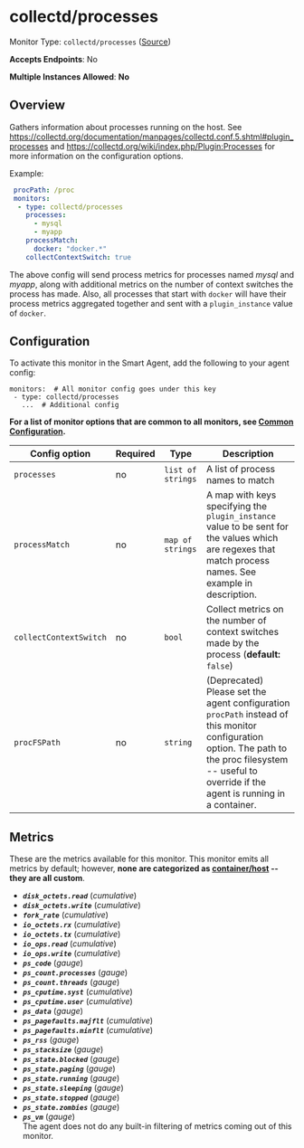 
<!--- Generated by to-integrations-repo script in Smart Agent repo, DO NOT MODIFY HERE --->
<!--- GENERATED BY gomplate from scripts/docs/templates/monitor-page.md.tmpl --->

# collectd/processes

Monitor Type: `collectd/processes` ([Source](https://github.com/signalfx/signalfx-agent/tree/master/internal/monitors/collectd/processes))

**Accepts Endpoints**: No

**Multiple Instances Allowed**: **No**

## Overview

Gathers information about processes running on
the host.  See
https://collectd.org/documentation/manpages/collectd.conf.5.shtml#plugin_processes
and https://collectd.org/wiki/index.php/Plugin:Processes for more
information on the configuration options.

Example:

```yaml
 procPath: /proc
 monitors:
  - type: collectd/processes
    processes:
      - mysql
      - myapp
    processMatch:
      docker: "docker.*"
    collectContextSwitch: true
```

The above config will send process metrics for processes named *mysql* and
*myapp*, along with additional metrics on the number of context switches the
process has made.  Also, all processes that start with `docker` will have
their process metrics aggregated together and sent with a `plugin_instance`
value of `docker`.


## Configuration

To activate this monitor in the Smart Agent, add the following to your
agent config:

```
monitors:  # All monitor config goes under this key
 - type: collectd/processes
   ...  # Additional config
```

**For a list of monitor options that are common to all monitors, see [Common
Configuration](../monitor-config.html#common-configuration).**


| Config option | Required | Type | Description |
| --- | --- | --- | --- |
| `processes` | no | `list of strings` | A list of process names to match |
| `processMatch` | no | `map of strings` | A map with keys specifying the `plugin_instance` value to be sent for the values which are regexes that match process names.  See example in description. |
| `collectContextSwitch` | no | `bool` | Collect metrics on the number of context switches made by the process (**default:** `false`) |
| `procFSPath` | no | `string` | (Deprecated) Please set the agent configuration `procPath` instead of this monitor configuration option. The path to the proc filesystem -- useful to override if the agent is running in a container. |


## Metrics

These are the metrics available for this monitor.
This monitor emits all metrics by default; however, **none are categorized as
[container/host](https://docs.signalfx.com/en/latest/admin-guide/usage.html#about-custom-bundled-and-high-resolution-metrics)
-- they are all custom**.



 - ***`disk_octets.read`*** (*cumulative*)<br>
 - ***`disk_octets.write`*** (*cumulative*)<br>
 - ***`fork_rate`*** (*cumulative*)<br>
 - ***`io_octets.rx`*** (*cumulative*)<br>
 - ***`io_octets.tx`*** (*cumulative*)<br>
 - ***`io_ops.read`*** (*cumulative*)<br>
 - ***`io_ops.write`*** (*cumulative*)<br>
 - ***`ps_code`*** (*gauge*)<br>
 - ***`ps_count.processes`*** (*gauge*)<br>
 - ***`ps_count.threads`*** (*gauge*)<br>
 - ***`ps_cputime.syst`*** (*cumulative*)<br>
 - ***`ps_cputime.user`*** (*cumulative*)<br>
 - ***`ps_data`*** (*gauge*)<br>
 - ***`ps_pagefaults.majflt`*** (*cumulative*)<br>
 - ***`ps_pagefaults.minflt`*** (*cumulative*)<br>
 - ***`ps_rss`*** (*gauge*)<br>
 - ***`ps_stacksize`*** (*gauge*)<br>
 - ***`ps_state.blocked`*** (*gauge*)<br>
 - ***`ps_state.paging`*** (*gauge*)<br>
 - ***`ps_state.running`*** (*gauge*)<br>
 - ***`ps_state.sleeping`*** (*gauge*)<br>
 - ***`ps_state.stopped`*** (*gauge*)<br>
 - ***`ps_state.zombies`*** (*gauge*)<br>
 - ***`ps_vm`*** (*gauge*)<br>
The agent does not do any built-in filtering of metrics coming out of this
monitor.


